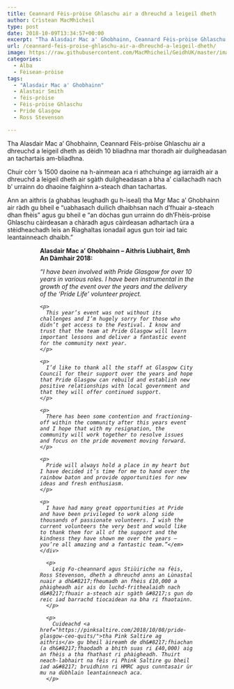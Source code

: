 ```yaml
---
title: Ceannard Fèis-pròise Ghlaschu air a dhreuchd a leigeil dheth
author: Crìstean MacMhìcheil
type: post
date: 2018-10-09T13:34:57+00:00
excerpt: "Tha Alasdair Mac a' Ghobhainn, Ceannard Fèis-pròise Ghlaschu air a dhreuchd a leigeil as dèidh 10 bliadhna mar thoradh air duilgheadasan an tachartais am-bliadhna."
url: /ceannard-feis-proise-ghlaschu-air-a-dhreuchd-a-leigeil-dheth/
image: https://raw.githubusercontent.com/MacMhicheil/GeidhUK/master/images/.jpg
categories:
  - Alba
  - Fèisean-pròise
tags:
  - "Alasdair Mac a' Ghobhainn"
  - Alastair Smith
  - fèis-pròise
  - Fèis-pròise Ghlaschu
  - Pride Glasgow
  - Ross Stevenson

---
```

Tha Alasdair Mac a&#8217; Ghobhainn, Ceannard Fèis-pròise Ghlaschu air a dhreuchd a leigeil dheth as dèidh 10 bliadhna mar thoradh air duilgheadasan an tachartais am-bliadhna.

Chuir còrr &#8217;s 1500 daoine na h-ainmean aca ri athchuinge ag iarraidh air a dhreuchd a leigeil dheth air sgàth duilgheadasan a bha a&#8217; ciallachadh nach b&#8217; urrainn do dhaoine faighinn a-steach dhan tachartas.

Ann an aithris (a ghabhas leughadh gu h-ìseal) tha Mgr Mac a&#8217; Ghobhainn air ràdh gu bheil e &#8220;uabhasach duilich dhaibhsan nach d&#8217;fhuair a-steach dhan fhèis&#8221; agus gu bheil e &#8220;an dòchas gun urrainn do dh&#8217;Fhèis-pròise Ghlaschu càirdeasan a chàradh agus càirdeasan adhartach ùra a stèidheachadh leis an Riaghaltas ionadail agus gun toir iad taic leantainneach dhaibh.&#8221;

<div style="margin: 0px 75px 0px 75px">
  <strong>Alasdair Mac a&#8217; Ghobhainn – Aithris Liubhairt, 8mh An Dàmhair 2018:</strong></p>

  <p>
    <em>“I have been involved with Pride Glasgow for over 10 years in various roles. I have been instrumental in the growth of the event over the years and the delivery of the ‘Pride Life’ volunteer project.</p>

    <p>
      This year’s event was not without its challenges and I’m hugely sorry for those who didn’t get access to the Festival. I know and trust that the team at Pride Glasgow will learn important lessons and deliver a fantastic event for the community next year.
    </p>

    <p>
      I’d like to thank all the staff at Glasgow City Council for their support over the years and hope that Pride Glasgow can rebuild and establish new positive relationships with local government and that they will offer continued support.
    </p>

    <p>
      There has been some contention and fractioning-off within the community after this years event and I hope that with my resignation, the community will work together to resolve issues and focus on the pride movement moving forward.
    </p>

    <p>
      Pride will always hold a place in my heart but I have decided it’s time for me to hand over the rainbow baton and provide opportunities for new ideas and fresh enthusiasm.
    </p>

    <p>
      I have had many great opportunities at Pride and have been privileged to work along side thousands of passionate volunteers. I wish the current volunteers the very best and would like to thank them for all of the support and the kindness they have shown me over the years – you’re all amazing and a fantastic team.”</em> </div>

      <p>
        Leig Fo-cheannard agus Stiùiriche na fèis, Ross Stevenson, dheth a dhreuchd anns an Lùnastal nuair a dh&#8217;fheumadh an fhèis £10,000 a phàigheadh air ais do luchd-frithealaidh nach d&#8217;fhuair a-steach air sgàth &#8217;s gun do reic iad barrachd tiocaidean na bha ri fhaotainn.
      </p>

      <p>
        Cuideachd <a href="https://pinksaltire.com/2018/10/08/pride-glasgow-ceo-quits/">tha Pink Saltire ag aithris</a> gu bheil àireamh de dh&#8217;fhiachan (a dh&#8217;fhaodadh a bhith suas ri £40,000) aig an fhèis a tha fhathast ri phàigheadh. Thuirt neach-labhairt na fèis ri Phink Saltire gu bheil iad a&#8217; bruidhinn ri HMRC agus cunntasair ùr mu na dùbhlain leantainneach aca.
      </p>
